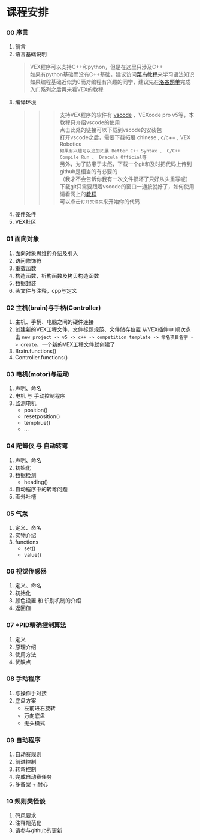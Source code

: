 # 课程安排

### 00 序言
1. 前言
2. 语言基础说明<br>
   >>>
   > VEX程序可以支持C++和python，但是在这里只涉及C++<br>
   > 如果有python基础而没有C++基础，建议访问[菜鸟教程](https://www.runoob.com/cplusplus/cpp-tutorial.html)来学习语法知识<br>
   > 如果编程基础近似为0而对编程有兴趣的同学，建议先在[洛谷题单](https://www.luogu.com.cn/training/list)完成入门系列之后再来看VEX的教程
   >>>
4. 编译环境
   >>>
   >>> 支持VEX程序的软件有 [vscode](https://code.visualstudio.com/sha/download?build=stable&os=win32-x64-user) 、VEXcode pro v5等，本教程只介绍vscode的使用<br>
   >>> 点击此处的链接可以下载到vscode的安装包<br>
   >>> 打开vscode之后，需要下载拓展 chinese , c/c++ , VEX Robotics<br>
   >>> `如果有兴趣可以追加拓展 Better C++ Syntax 、 C/C++ Compile Run 、 Dracula Official等` <br>
   >>> 另外，为了防患于未然，下载一个git和及时把代码上传到github是相当的有必要的<br>
   >>>（我才不会告诉你我有一次文件损坏了只好从头重写呢）<br>
   >>> 下载git只需要跟着vscode的窗口一通按就好了，如何使用请看网上的[教程](https://www.runoob.com/git/git-tutorial.html)<br>
   >>> 可以点击`打开文件夹`来开始你的代码
   >>>
6. 硬件条件
7. VEX社区

### 01 面向对象
1. 面向对象思维的介绍及引入
2. 访问修饰符
3. 重载函数
4. 构造函数，析构函数及拷贝构造函数
5. 数据封装
6. 头文件与注释，cpp与定义

### 02 主机(brain)与手柄(Controller)
1. 主机、手柄、电脑之间的硬件连接
2. 创建新的VEX工程文件、文件标题规范、文件储存位置
   从VEX插件中 顺次点击 `new project -> v5 -> c++ -> competition template -> 命名项目名字 -> create`，一个新的VEX工程文件就创建了
4. Brain.functions()
5. Controller.functions()

### 03 电机(motor)与运动
1. 声明、命名
2. 电机 与 手动控制程序
3. 监测电机
   * position()
   * resetposition()
   * temptrue()
   * ...

### 04 陀螺仪 与 自动转弯
1. 声明、命名
2. 初始化
3. 数据检测
   * heading()
4. 自动程序中的转弯问题
5. 画外吐槽

### 05 气泵
1. 定义、命名
2. 实物介绍
3. functions
   * set()
   * value()

### 06 视觉传感器
1. 定义、命名
2. 初始化
3. 颜色设置 和 识别机制的介绍
4. 返回值

### 07 *PID精确控制算法
1. 定义
2. 原理介绍
3. 使用方法
4. 优缺点

### 08 手动程序
1. 与操作手对接
2. 底盘方案
   * 左前进右旋转
   * 万向底盘
   * 无头模式

### 09 自动程序
1. 自动赛规则
2. 前进控制
3. 转弯控制
4. 完成自动赛任务
5. 多备案 + 耐心

### 10 规则类怪谈
1. 码风要求
2. 注释规范化
3. 请参与github的更新
